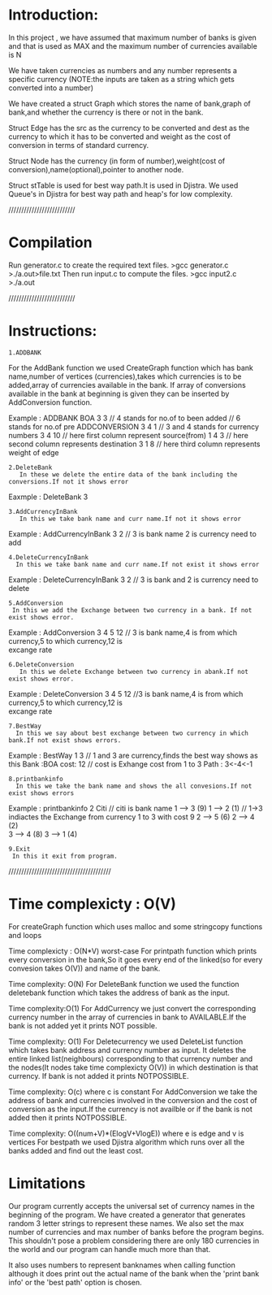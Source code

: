 # Introduction:

In this project , we have assumed that maximum number of banks is given and that is used as MAX and the maximum number of currencies
available is N

We have taken currencies as numbers and any number represents a specific currency (NOTE:the inputs are taken as a string which gets converted into a number)

We have created a struct Graph which stores the name of bank,graph of bank,and whether the currency is there or not in the bank.

Struct Edge has the src as the currency to be converted and dest as the currency to which it has to be converted and weight as the
cost of conversion in terms of standard currency.

Struct Node has the currency (in form of number),weight(cost of conversion),name(optional),pointer to another node.

Struct stTable is used for best way path.It is used in Djistra.
We used Queue's in Djistra for best way path and heap's for low complexity.

//////////////////////////

# Compilation

Run generator.c to create the required text files.
	>gcc generator.c
	>./a.out>file.txt
Then run input.c to compute the files.
	>gcc input2.c
	>./a.out

//////////////////////////
# Instructions:

    1.ADDBANK
For the AddBank function we used CreateGraph function which has bank name,number of vertices     (currencies),takes which currencies is to be added,array of currencies available  in the bank.
If array of conversions available in the bank at beginning is given  they can be inserted by AddConversion function.

Example :    ADDBANK
            BOA 3 3   // 4 stands for no.of to been added // 6 stands for no.of pre ADDCONVERSION
             3 4 1      // 3 and 4 stands for currency numbers
             3 4 10     // here first column represent source(from)
             1 4 3      // here second column represents destination
             3 1 8      // here third column represents  weight of edge

    2.DeleteBank
       In these we delete the entire data of the bank including the conversions.If not it shows error

Eaxmple :    DeleteBank
             3

    3.AddCurrencyInBank
       In this we take bank name and curr name.If not it shows error
Example :   AddCurrencyInBank
             3 2      // 3 is bank name 2 is currency need to add
    
    4.DeleteCurrencyInBank
      In this we take bank name and curr name.If not exist it shows error
Example : DeleteCurrencyInBank
           3 2       // 3 is bank and 2 is currency need to delete

    5.AddConversion
     In this we add the Exchange between two currency in a bank. If not exist shows error.
Example :  AddConversion
            3 4 5 12  // 3 is bank name,4 is from which currency,5 to which currency,12 is     
                          excange rate 

    6.DeleteConversion
       In this we delete Exchange between two currency in abank.If not exist shows error.
Example :  DeleteConversion
            3 4 5 12  //3 is bank name,4 is from which currency,5 to which currency,12 is     
                          excange rate 

    7.BestWay
      In this we say about best exchange between two currency in which bank.If not exist shows errors.
Example :  BestWay
            1 3     // 1 and 3 are currency,finds the best way
        shows as this
        Bank :BOA cost: 12   // cost is Exhange cost from 1 to 3
        Path : 3<-4<-1   

    8.printbankinfo
      In this we take the bank name and shows the all convesions.If not exist shows errors
Example :  printbankinfo
            2
        Citi     // citi is bank name
        1 —> 3 (9)	1 —> 2 (1)	// 1->3 indiactes the Exchange from currency 1 to 3 with cost 9 
        2 —> 5 (6)	2 —> 4 (2)	
        3 —> 4 (8)	3 —> 1 (4)  

    9.Exit
     In this it exit from program.

////////////////////////////////////////
# Time complexicty : O(V)

For createGraph function which uses malloc and some stringcopy functions and loops

Time complexicty : O(N*V) worst-case
For printpath function which prints every conversion in the bank,So it goes every end of the linked(so for every convesion takes O(V)) and name of the bank.

Time complexity: O(N)
For DeleteBank function we used the function deletebank function which takes the address of bank as the input.

Time complexity:O(1)
For AddCurrency we just convert the corresponding currency number in the array of currencies in bank to AVAILABLE.If the bank is not added yet it prints NOT possible.

Time complexity: O(1)
For Deletecurrency we used DeleteList function which takes bank address and currency number as input. It deletes the entire  linked list(neighbours) corresponding to that currency number and the nodes(It nodes take time complexicty O(V)) in which destination is that currency.
If bank is not added it prints NOTPOSSIBLE.

Time complexity: O(c)  where c is constant
For AddConversion we take the address of bank and currencies involved in the conversion and the cost of conversion as the input.If the currency is not availble or if the bank is not added then it prints NOTPOSSIBLE.

Time complexity: O((num+V)*(ElogV+VlogE))  where e is edge and v is vertices
For bestpath we used Djistra algorithm which runs over all the banks added and find out the least cost.

# Limitations

Our program currently accepts the universal set of currency names in the beginning of the program. We have created a generator that generates random 3 letter strings to represent these names.
We also set the max number of currencies and max number of banks before the program begins. This shouldn't pose a problem considering there are only 180 currencies in the world and our program can handle much more than that.

It also uses numbers to represent banknames when calling function although it does print out the actual name of the bank when the 'print bank info' or the 'best path' option is chosen.




